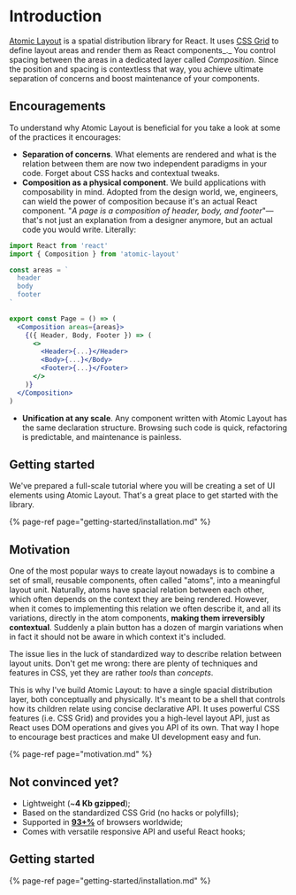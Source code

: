 # Introduction

[Atomic Layout](https://github.com/kettanaito/atomic-layout) is a spatial distribution library for React. It uses [CSS Grid](https://developer.mozilla.org/en-US/docs/Web/CSS/CSS_Grid_Layout) to define layout areas and render them as React components_._ You control spacing between the areas in a dedicated layer called _Composition_. Since the position and spacing is contextless that way, you achieve ultimate separation of concerns and boost maintenance of your components.

## Encouragements

To understand why Atomic Layout is beneficial for you take a look at some of the practices it encourages:

* **Separation of concerns**. What elements are rendered and what is the relation between them are now two independent paradigms in your code. Forget about CSS hacks and contextual tweaks.
* **Composition as a physical component**. We build applications with composability in mind. Adopted from the design world, we, engineers, can wield the power of composition because it's an actual React component. "_A page is a composition of header, body, and footer_"—that's not just an explanation from a designer anymore, but an actual code you would write. Literally:

```jsx
import React from 'react'
import { Composition } from 'atomic-layout'

const areas = `
  header
  body
  footer
`

export const Page = () => (
  <Composition areas={areas}>
    {({ Header, Body, Footer }) => (
      <>
        <Header>{...}</Header>
        <Body>{...}</Body>
        <Footer>{...}</Footer>
      </>
    )}
  </Composition>
)
```

* **Unification at any scale**. Any component written with Atomic Layout has the same declaration structure. Browsing such code is quick, refactoring is predictable, and maintenance is painless.

## Getting started

We've prepared a full-scale tutorial where you will be creating a set of UI elements using Atomic Layout. That's a great place to get started with the library.

{% page-ref page="getting-started/installation.md" %}

## Motivation

One of the most popular ways to create layout nowadays is to combine a set of small, reusable components, often called "atoms", into a meaningful layout unit. Naturally, atoms have spacial relation between each other, which often depends on the context they are being rendered. However, when it comes to implementing this relation we often describe it, and all its variations, directly in the atom components, **making them irreversibly contextual**. Suddenly a plain button has a dozen of margin variations when in fact it should not be aware in which context it's included.

The issue lies in the luck of standardized way to describe relation between layout units. Don't get me wrong: there are plenty of techniques and features in CSS, yet they are rather _tools_ than _concepts_. 

This is why I've build Atomic Layout: to have a single spacial distribution layer, both conceptually and physically. It's meant to be a shell that controls how its children relate using concise declarative API. It uses powerful CSS features \(i.e. CSS Grid\) and provides you a high-level layout API, just as React uses DOM operations and gives you API of its own. That way I hope to encourage best practices and make UI development easy and fun.

{% page-ref page="motivation.md" %}

## Not convinced yet?

* Lightweight \(~**4 Kb gzipped**\);
* Based on the standardized CSS Grid \(no hacks or polyfills\);
* Supported in [**93+%**](https://caniuse.com/#search=css%20grid) of browsers worldwide;
* Comes with versatile responsive API and useful React hooks;

## Getting started

{% page-ref page="getting-started/installation.md" %}

